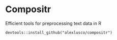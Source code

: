 # Compositr
Efficient tools for preprocessing text data in R

```devtools::install_github("alexlusco/compositr")```